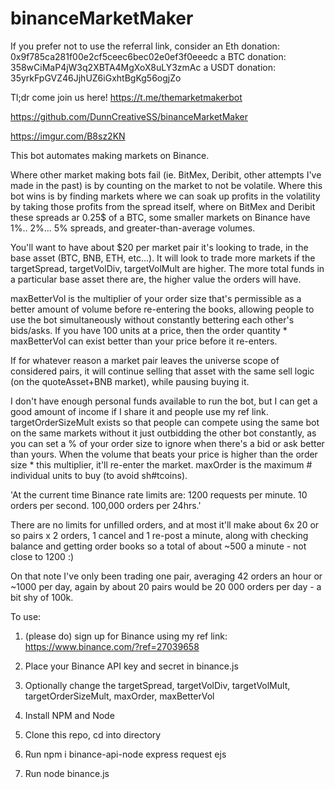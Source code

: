 # binanceMarketMaker


If you prefer not to use the referral link, consider an Eth donation: 0x9f785ca281f00e2cf5ceec6bec02e0ef3f0eeedc a BTC donation: 358wCiMaP4jW3q2XBTA4MgXoX8uLY3zmAc a USDT donation: 35yrkFpGVZ46JjhUZ6iGxhtBgKg56ogjZo


Tl;dr come join us here! https://t.me/themarketmakerbot


https://github.com/DunnCreativeSS/binanceMarketMaker


https://imgur.com/B8sz2KN


This bot automates making markets on Binance.


Where other market making bots fail (ie. BitMex, Deribit, other attempts I've made in the past) is by counting on the market to not be volatile. Where this bot wins is by finding markets where we can soak up profits in the volatility by taking those profits from the spread itself, where on BitMex and Deribit these spreads ar 0.25$ of a BTC, some smaller markets on Binance have 1%.. 2%... 5% spreads, and greater-than-average volumes.


You'll want to have about $20 per market pair it's looking to trade, in the base asset (BTC, BNB, ETH, etc...). It will look to trade more markets if the targetSpread, targetVolDiv, targetVolMult are higher. The more total funds in a particular base asset there are, the higher value the orders will have. 


maxBetterVol is the multiplier of your order size that's permissible as a better amount of volume before re-entering the books, allowing people to use the bot simultaneously without constantly bettering each other's bids/asks. If you have 100 units at a price, then the order quantity * maxBetterVol can exist better than your price before it re-enters.


If for whatever reason a market pair leaves the universe scope of considered pairs, it will continue selling that asset with the same sell logic (on the quoteAsset+BNB market), while pausing buying it.


I don't have enough personal funds available to run the bot, but I can get a good amount of income if I share it and people use my ref link. targetOrderSizeMult exists so that people can compete using the same bot on the same markets without it just outbidding the other bot constantly, as you can set a % of your order size to ignore when there's a bid or ask better than yours. When the volume that beats your price is higher than the order size * this multiplier, it'll re-enter the market. maxOrder is the maximum # individual units to buy (to avoid sh#tcoins).


'At the current time Binance rate limits are: 1200 requests per minute. 10 orders per second. 100,000 orders per 24hrs.'


There are no limits for unfilled orders, and at most it'll make about 6x 20 or so pairs x 2 orders, 1 cancel and 1 re-post a minute, along with checking balance and getting order books so a total of about ~500 a minute - not close to 1200 :)


On that note I've only been trading one pair, averaging 42 orders an hour or ~1000 per day, again by about 20 pairs would be 20 000 orders per day - a bit shy of 100k.



To use:


1. (please do) sign up for Binance using my ref link: https://www.binance.com/?ref=27039658


2. Place your Binance API key and secret in binance.js 


3. Optionally change the targetSpread, targetVolDiv, targetVolMult, targetOrderSizeMult, maxOrder, maxBetterVol


4. Install NPM and Node


5. Clone this repo, cd into directory


6. Run npm i binance-api-node express request ejs 


7. Run node binance.js